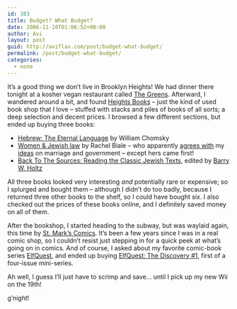 ```yaml
---
id: 383
title: Budget? What Budget?
date: 2006-11-10T01:06:52+00:00
author: Avi
layout: post
guid: http://aviflax.com/post/budget-what-budget/
permalink: /post/budget-what-budget/
categories:
  - none
---
```

It&#8217;s a good thing we don&#8217;t live in Brooklyn Heights! We had dinner there tonight at a kosher vegan restaurant called [The Greens](http://menupages.com/restaurantdetails.asp?areaid=0&restaurantid=10201&neighborhoodid=0&cuisineid=0). Afterward, I wandered around a bit, and found [Heights Books](http://www.heightsbooks.com/) &#8211; just the kind of used book shop that I love &#8211; stuffed with stacks and piles of books of all sorts; a deep selection and decent prices. I browsed a few different sections, but ended up buying three books:

  * [Hebrew: The Eternal Language](http://www.questia.com/library/book/hebrew-the-eternal-language-by-william-chomsky.jsp) by William Chomsky
  * [Women & Jewish law](http://www.amazon.com/Women-Jewish-Law-Essential-Relevance/dp/0805210490/) by Rachel Biale &#8211; who apparently [agrees with](http://www.jewishsf.com/content/2-0-/module/displaystory/story_id/21661/edition_id/440/format/html/displaystory.html) my [ideas](http://aviflax.com/post/jerusalem-post-publishes-op-ed-on-civil-marriage-in-israel/) on marriage and government &#8211; except hers came first!
  * [Back To The Sources: Reading the Classic Jewish Texts](http://www.amazon.com/Back-Sources-Reading-Classic-Jewish/dp/0671605968/), edited by [Barry W. Holtz](http://www.jtsa.edu/progs/edu/baholtz/index.shtml)

All three books looked very interesting _and_ potentially rare or expensive; so I splurged and bought them &#8211; although I didn&#8217;t do too badly, because I returned three other books to the shelf, so I could have bought six. I also checked out the prices of these books online, and I definitely saved money on all of them.

After the bookshop, I started heading to the subway, but was waylaid again, this time by [St. Mark&#8217;s Comics](http://stmarkscomics.com/). It&#8217;s been a few years since I was in a real comic shop, so I couldn&#8217;t resist just stepping in for a quick peek at what&#8217;s going on in comics. And of course, I asked about my favorite comic-book series [ElfQuest](http://elfquest.com), and ended up buying [ElfQuest: The Discovery #1](http://www.paperbackreader.com/review.php?ReviewID=1204), first of a four-issue mini-series.

Ah well, I guess I&#8217;ll just have to scrimp and save&#8230; until I pick up my new Wii on the 19th!

g&#8217;night!